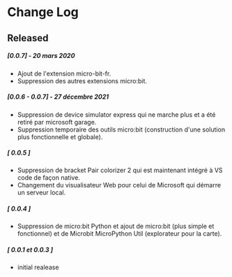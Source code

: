 # Change Log

## Released
##### [0.0.7] - 20 mars 2020
* Ajout de l'extension micro-bit-fr.
* Suppression des autres extensions micro:bit.
##### [0.0.6 - 0.0.7] - 27 décembre 2021
* Suppression de device simulator express qui ne marche plus et a été retiré par microsoft garage.
* Suppression temporaire des outils micro:bit (construction d'une solution plus fonctionnelle et globale).
##### [ 0.0.5 ]
* Suppression  de bracket Pair colorizer 2 qui est maintenant intégré à VS code de façon native. 
* Changement du visualisateur Web pour celui de Microsoft qui démarre un serveur local.
##### [ 0.0.4 ]
* Suppression de micro:bit Python et ajout de micro:bit (plus simple et fonctionnel) et de Microbit MicroPython Util (explorateur pour la carte).
##### [ 0.0.1 et 0.0.3 ] 
* initial realease
